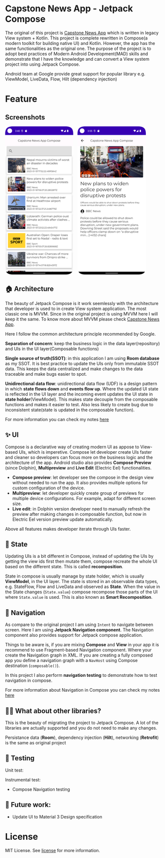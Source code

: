 # Capstone News App - Jetpack Compose

The original of this project is [Capstone News App](https://github.com/AscentionOne/CapstoneNewsApp) which is written in legacy View system + Kotlin. This project is complete rewritten in Compose(a modern toolkit for building native UI) and Kotlin. However, the app has the same functionalities as the original one. The purpose of the project is to adopt best practices of Modern Android Development(MAD) skills and demonstrate that I have the knowledge and can convert a View system project into using Jetpack Compose.

Android team at Google provide great support for popular library e.g. ViewModel, LiveData, Flow, Hilt (dependency injection)

# Feature

## Screenshots

<img src="/images/screenshots/screenshot_1.png" alt="Screen shot of Capstone News App" height="480"/>&emsp;<img src="/images/screenshots/screenshot_2.png" alt="Screen shot of Capstone News App" height="480"/>

## 🏠 Architecture

The beauty of Jetpack Compose is it work seemlessly with the architecture that developer is used to in create View system application. The most classic one is MVVM. Since in the original project is using MVVM here I will keep it the same. To know more about MVVM please check [Capstone News App](https://github.com/AscentionOne/CapstoneNewsApp).

Here I follow the common architecture principle recommended by Google.

**Separation of concern**: keep the business logic in the data layer(repository) and UIs in the UI layer(Composable functions)

**Single source of truth(SSOT)**: in this application I am using **Room database** as my SSOT. It is best practice to update the UIs only from immutable SSOT data. This keeps the data centralized and make changes to the data traceable and make bugs easier to spot.

**Unidirectional data flow**: unidirectional data flow (UDF) is a design pattern in which **state flows down** and **events flow up**. Where the updated UI state is reflected in the UI layer and the incoming event updates the UI state in **state holder**(ViewModel). This makes state decouple from the composable functions and makes it easier to test. Also less likely to create bug due to inconsistent state(state is updated in the composable function).

For more information you can check my notes [here](https://github.com/AscentionOne/android-documentation/blob/master/android_notes.md#unidirectional-data-flow)

## ✨ UI

Compose is a declarative way of creating modern UI as appose to View-based UIs, which is imperetive. Compose let developer create UIs faster and cleaner so developers can focus more on the business logic and the architecture of the app. Android studio also provides **Compose Preview** (since Dolphin), **Multipreview** and **Live Edit** (Electric Eel) functionalities.

- **Compose preview**: let developer see the compose in the design view without needed to run the app. It also provides multiple options for custom configuration of the device.
- **Multipreview**: let developer quickly create group of previews for multiple device configurations. For example, adapt for different screen size.
- **Live edit**: in Dolphin version developer need to manually refresh the preview after making changes in composable function, but now in Electric Eel version preview update automatically.

Above all features makes developer iterate through UIs faster.

## 🧱 State

Updating UIs is a bit different in Compose, instead of updating the UIs by getting the view ids first then mutate them, compose recreate the whole UI based on the different state. This is called **recomposition**.

State in compose is usually manage by state holder, which is usually **ViewModel**, in the UI layer. The state is stored in an observable data types, e.g. StateFlow, Flow and LiveData and observed as **State**. When the value in the State changes (`State.value`) compose recompose those parts of the UI where `State.value` is used. This is also known as **Smart Recomposition**.

## 🧭 Navigation

As compare to the original project I am using `Intent` to navigate between screen. Here I am using **Jetpack Navigation component**. The Navigation component also provides support for Jetpack compose application.

Things to be aware is, if you are mixing **Compose** and **View** in your app it is recommend to use Fragment-based Navigation component. Where your create the Navigation graph in XML. If you are creating a fully composed app you define a navigation graph with a `NavHost` using Compose destination (`composable()`).

In this project I also perform **navigation testing** to demonstrate how to test navigation in compose.

For more information about Navigation in Compose you can check my notes [here](https://github.com/AscentionOne/android-documentation/blob/master/android_notes.md#navigating-with-compose)

## 🙋‍♂️ What about other libraries?

This is the beauty of migrating the project to Jetpack Compose. A lot of the libraries are actually supported and you do not need to make any changes.

Persistance data (**Room**), dependency injection (**Hilt**), networking (**Retrofit**) is the same as original project

## 🧪 Testing

Unit test:

Instrumental test:

- Compose Navigation testing

## 🔮 Future work:

- Update UI to Material 3 Design specification

# License

MIT License. See [license](LICENSE) for more information.
